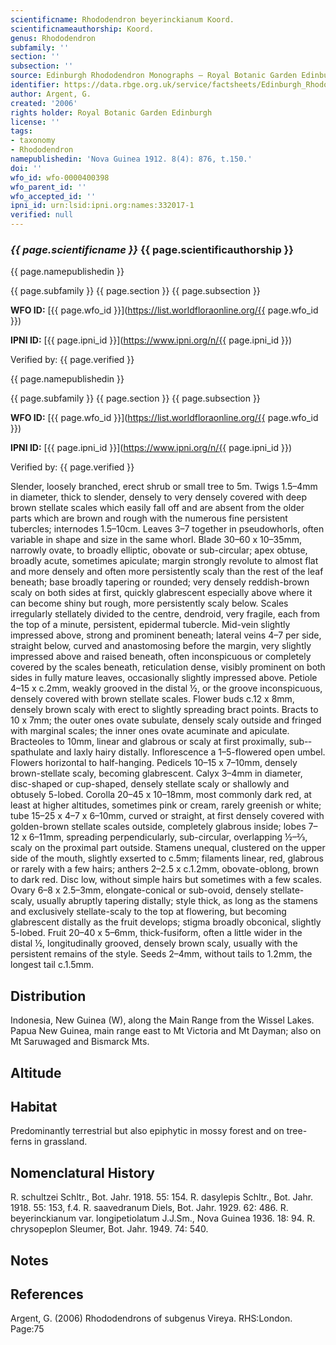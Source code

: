 ```yaml
---
scientificname: Rhododendron beyerinckianum Koord.
scientificnameauthorship: Koord.
genus: Rhododendron
subfamily: ''
section: ''
subsection: ''
source: Edinburgh Rhododendron Monographs – Royal Botanic Garden Edinburgh
identifier: https://data.rbge.org.uk/service/factsheets/Edinburgh_Rhododendron_Monographs.xhtml
author: Argent, G.
created: '2006'
rights holder: Royal Botanic Garden Edinburgh
license: ''
tags:
- taxonomy
- Rhododendron
namepublishedin: 'Nova Guinea 1912. 8(4): 876, t.150.'
doi: ''
wfo_id: wfo-0000400398
wfo_parent_id: ''
wfo_accepted_id: ''
ipni_id: urn:lsid:ipni.org:names:332017-1
verified: null
---
```

### _{{ page.scientificname }}_ {{ page.scientificauthorship }}
 {{ page.namepublishedin }}

{{ page.subfamily }} {{ page.section }} {{ page.subsection }}

**WFO ID:** [{{ page.wfo_id }}](https://list.worldfloraonline.org/{{ page.wfo_id }})

**IPNI ID:** [{{ page.ipni_id }}](https://www.ipni.org/n/{{ page.ipni_id }})

Verified by: {{ page.verified }}

 {{ page.namepublishedin }}

{{ page.subfamily }} {{ page.section }} {{ page.subsection }}

**WFO ID:** [{{ page.wfo_id }}](https://list.worldfloraonline.org/{{ page.wfo_id }})

**IPNI ID:** [{{ page.ipni_id }}](https://www.ipni.org/n/{{ page.ipni_id }})

Verified by: {{ page.verified }}



Slender, loosely branched, erect shrub or small tree to 5m. Twigs 1.5–4mm in diameter, thick to slender, densely to very densely covered with deep brown stellate scales which easily fall off and are absent from the older parts which are brown and rough with the numerous fine persistent tubercles; internodes 1.5–10cm. Leaves 3–7 together in pseudowhorls, often variable in shape and size in the same whorl. Blade 30–60 x 10–35mm, narrowly ovate, to broadly elliptic, obovate or sub-circular; apex obtuse, broadly acute, sometimes apiculate; margin strongly revolute to almost flat and more densely and often more persistently scaly than the rest of the leaf beneath; base broadly tapering or rounded; very densely reddish-brown scaly on both sides at first, quickly glabrescent especially above where it can become shiny but rough, more persistently scaly below. Scales irregularly stellately divided to the centre, dendroid, very fragile, each from the top of a minute, persistent, epidermal tubercle. Mid-vein slightly impressed above, strong and prominent beneath; lateral veins 4–7 per side, straight below, curved and anastomosing before the margin, very slightly impressed above and raised beneath, often inconspicuous or completely covered by the scales beneath, reticulation dense, visibly prominent on both sides in fully mature leaves, occasionally slightly impressed above. Petiole 4–15 x c.2mm, weakly grooved in the distal ½, or the groove inconspicuous, densely covered with brown stellate scales. Flower buds c.12 x 8mm, densely brown scaly with erect to slightly spreading bract points. Bracts to 10 x 7mm; the outer ones ovate subulate, densely scaly outside and fringed with marginal scales; the inner ones ovate acuminate and apiculate. Bracteoles to 10mm, linear and glabrous or scaly at first proximally, sub-­spathulate and laxly hairy distally. Inflorescence a 1–5-flowered open umbel. Flowers horizontal to half-hanging. Pedicels 10–15 x 7–10mm, densely brown-stellate scaly, becoming glabrescent. Calyx 3–4mm in diameter, disc-shaped or cup-shaped, densely stellate scaly or shallowly and obtusely 5-lobed. Corolla 20–45 x 10–18mm, most commonly dark red, at least at higher altitudes, sometimes pink or cream, rarely greenish or white; tube 15–25 x 4–7 x 6–10mm, curved or straight, at first densely covered with golden-brown stellate scales outside, completely glabrous inside; lobes 7–12 x 6–11mm, spreading perpendicularly, sub-circular, overlapping ½–2⁄3, scaly on the proximal part outside. Stamens unequal, clustered on the upper side of the mouth, slightly exserted to c.5mm; filaments linear, red, glabrous or rarely with a few hairs; anthers 2–2.5 x c.1.2mm, obovate-oblong, brown to dark red. Disc low, without simple hairs but sometimes with a few scales. Ovary 6–8 x 2.5–3mm, elongate-conical or sub-ovoid, densely stellate-scaly, usually abruptly tapering distally; style thick, as long as the stamens and exclusively stellate-scaly to the top at flowering, but becoming glabrescent distally as the fruit develops; stigma broadly obconical, slightly 5-lobed. Fruit 20–40 x 5–6mm, thick-fusiform, often a little wider in the distal ½, longitudinally grooved, densely brown scaly, usually with the persistent remains of the style. Seeds 2–4mm, without tails to 1.2mm, the longest tail c.1.5mm.

## Distribution
Indonesia, New Guinea (W), along the Main Range from the Wissel Lakes. Papua New Guinea, main range east to Mt Vict­oria and Mt Dayman; also on Mt Saruwaged and Bismarck Mts.

## Altitude


## Habitat
Predominantly terrestrial but also epiphytic in mossy forest and on tree-ferns in grassland.

## Nomenclatural History
R. schultzei Schltr., Bot. Jahr. 1918. 55: 154. R. dasylepis Schltr., Bot. Jahr. 1918. 55: 153, f.4. R. saavedranum Diels, Bot. Jahr. 1929. 62: 486. R. beyerinckianum var. longipetiolatum J.J.Sm., Nova Guinea 1936. 18: 94. R. chrysopeplon Sleumer, Bot. Jahr. 1949. 74: 540.
                       
## Notes


## References

Argent, G. (2006) Rhododendrons of subgenus Vireya. RHS:London. Page:75
